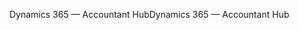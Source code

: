<span data-ttu-id="1e1d0-101">Dynamics 365 — Accountant Hub</span><span class="sxs-lookup"><span data-stu-id="1e1d0-101">Dynamics 365 — Accountant Hub</span></span>
